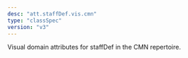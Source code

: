 ```yaml
---
desc: "att.staffDef.vis.cmn"
type: "classSpec"
version: "v3"
---
```


Visual domain attributes for staffDef in the CMN repertoire.